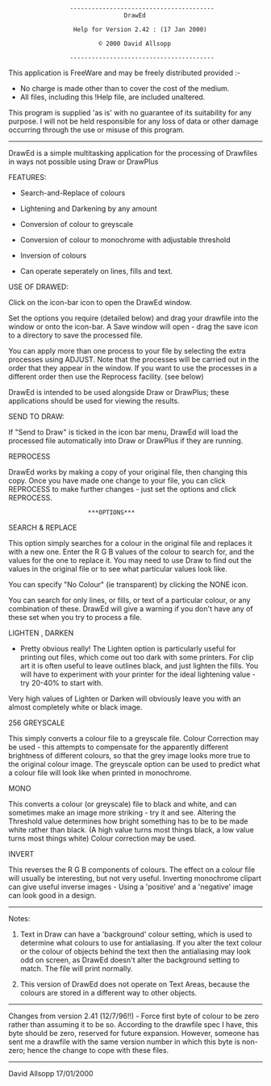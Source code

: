 
                     ----------------------------------------
                                    DrawEd

                      Help for Version 2.42 : (17 Jan 2000)

                             © 2000 David Allsopp

                     ----------------------------------------

This application is FreeWare and may be freely distributed provided :-

  *  No charge is made other than to cover the cost of the medium.
  *  All files, including this !Help file, are included unaltered.

This program is supplied 'as is' with no guarantee of its suitability for
any purpose. I will not be held responsible for any loss of data or other damage occurring through the use or misuse of this program.

------

DrawEd is a simple multitasking application for the processing of Drawfiles
in ways not possible using Draw or DrawPlus 

FEATURES:

 - Search-and-Replace of colours
 - Lightening and Darkening by any amount
 - Conversion of colour to greyscale 
 - Conversion of colour to monochrome with adjustable threshold
 - Inversion of colours

 - Can operate seperately on lines, fills and text.

USE OF DRAWED:

Click on the icon-bar icon to open the DrawEd window.

Set the options you require (detailed below) and drag your drawfile into the
window or onto the icon-bar. A Save window will open - drag the save icon to
a directory to save the processed file.

You can apply more than one process to your file by selecting the extra
processes using ADJUST. Note that the processes will be carried out in the
order that they appear in the window. If you want to use the processes in
a different order then use the Reprocess facility. (see below)

DrawEd is intended to be used alongside Draw or DrawPlus; these
applications should be used for viewing the results.

SEND TO DRAW:

If "Send to Draw" is ticked in the icon bar menu, DrawEd will load the
processed file automatically into Draw or DrawPlus if they are running.

REPROCESS

DrawEd works by making a copy of your original file, then changing this
copy. Once you have made one change to your file, you can click REPROCESS to
make further changes - just set the options and click REPROCESS.

                          ***OPTIONS***

SEARCH & REPLACE  

This option simply searches for a colour in the original file and replaces
it with a new one. Enter the R G B values of the colour to search for, and
the values for the one to replace it. You may need to use Draw to find out
the values in the original file or to see what particular values look like.

You can specify "No Colour" (ie transparent) by clicking the NONE icon.

You can search for only lines, or fills, or text of a particular colour, or
any combination of these. DrawEd will give a warning if you don't have any
of these set when you try to process a file.

LIGHTEN , DARKEN

- Pretty obvious really! The Lighten option is particularly useful for
printing out files, which come out too dark with some printers. For clip
art it is often useful to leave outlines black, and just lighten the fills.
You will have to experiment with your printer for the ideal lightening value - try 20-40% to start with. 

Very high values of Lighten or Darken will obviously leave you with an
almost completely white or black image.

256 GREYSCALE

This simply converts a colour file to a greyscale file. Colour Correction
may be used - this attempts to compensate for the apparently different
brightness of different colours, so that the grey image looks more true to
the original colour image. The greyscale option can be used to predict what a
colour file will look like when printed in monochrome. 

MONO 

This converts a colour (or greyscale) file to black and white, and can
sometimes make an image more striking - try it and see. Altering
the Threshold value determines how bright something has to be to be made
white rather than black.  (A high value turns most things black, a low value
turns most things white)  Colour correction may be used.

INVERT

This reverses the R G B components of colours. The effect on a colour file
will usually be interesting, but not very useful. Inverting monochrome
clipart can give useful inverse images - Using a 'positive' and a 'negative'
image can look good in a design.

----------------------------------------------------------------------------

Notes:

1) Text in Draw can have a 'background' colour setting, which is used to
determine what colours to use for antialiasing. If you alter the text colour
or the colour of objects behind the text then the antialiasing may look
odd on screen, as DrawEd doesn't alter the background setting to match.
The file will print normally.

2) This version of DrawEd does not operate on Text Areas, because the
colours are stored in a different way to other objects.

----------------------------------------------------------------------------
Changes from version 2.41 (12/7/96!!) - Force first byte of colour to be zero
rather than assuming it to be so.  According to the drawfile spec I have, this
byte should be zero, reserved for future expansion. However, someone has sent me
a drawfile with the same version number in which this byte is non-zero; hence
the change to cope with these files.

----------------------------------------------------------------------------

David Allsopp  17/01/2000
